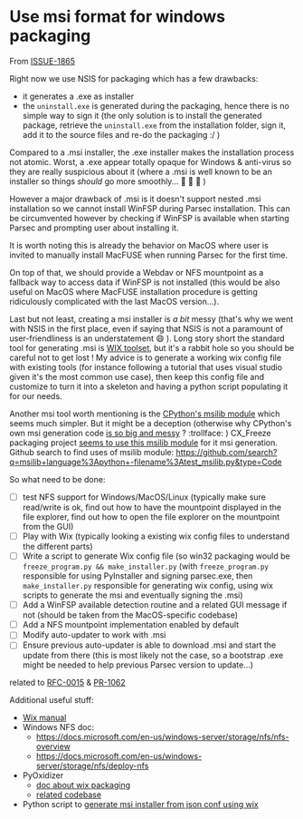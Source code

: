 <!-- Parsec Cloud (https://parsec.cloud) Copyright (c) BUSL-1.1 2016-present Scille SAS -->

# Use msi format for windows packaging

From [ISSUE-1865](https://github.com/Scille/parsec-cloud/issues/1865)

Right now we use NSIS for packaging which has a few drawbacks:

- it generates a .exe as installer
- the `uninstall.exe` is generated during the packaging, hence there is no simple way to sign it (the only solution is to install the generated package, retrieve the `uninstall.exe` from the installation folder, sign it, add it to the source files and re-do the packaging :/ )

Compared to a .msi installer, the .exe installer makes the installation process not atomic. Worst, a .exe appear totally opaque for Windows & anti-virus so they are really suspicious about it (where a .msi is well known to be an installer so things *should* go more smoothly... 🤞 🙏 🎅 )

However a major drawback of .msi is it doesn't support nested .msi installation so we cannot install WinFSP during Parsec installation. This can be circumvented however by checking if WinFSP is available when starting Parsec and prompting user about installing it.

It is worth noting this is already the behavior on MacOS where user is invited to manually install MacFUSE when running Parsec for the first time.

On top of that, we should provide a Webdav or NFS mountpoint as a fallback way to access data if WinFSP is not installed (this would be also useful on MacOS where MacFUSE installation procedure is getting ridiculously complicated with the last MacOS version...).

Last but not least, creating a msi installer is *a bit* messy (that's why we went with NSIS in the first place, even if saying that NSIS is not a paramount of user-friendliness is an understatement 😄 ).
Long story short the standard tool for generating .msi is [WIX toolset](https://wixtoolset.org/), but it's a rabbit hole so you should be careful not to get lost ! My advice is to generate a working wix config file with existing tools (for instance following a tutorial that uses visual studio given it's the most common use case), then keep this config file and customize to turn it into a skeleton and having a python script populating it for our needs.

Another msi tool worth mentioning is the [CPython's msilib module](https://docs.python.org/3/library/msilib.html) which seems much simpler. But it might be a deception (otherwise why CPython's own msi generation code [is so big and messy](https://github.com/python/cpython/tree/main/Tools/msi) ? :trollface: )
CX_Freeze packaging project [seems to use this msilib module](https://github.com/marcelotduarte/cx_Freeze/blob/main/cx_Freeze/windist.py) for it msi generation.
Github search to find uses of msilib module: <https://github.com/search?q=msilib+language%3Apython+-filename%3Atest_msilib.py&type=Code>

So what need to be done:

- [ ] test NFS support for Windows/MacOS/Linux (typically make sure read/write is ok, find out how to have the mountpoint displayed in the file explorer, find out how to open the file explorer on the mountpoint from the GUI)
- [ ] Play with Wix (typically looking a existing wix config files to understand the different parts)
- [ ] Write a script to generate Wix config file (so win32 packaging would be `freeze_program.py && make_installer.py` (with `freeze_program.py` responsible for using PyInstaller and signing parsec.exe, then `make_installer.py` responsible for generating wix config, using wix scripts to generate the msi and eventually signing the .msi)
- [ ] Add a WinFSP available detection routine and a related GUI message if not (should be taken from the MacOS-specific codebase)
- [ ] Add a NFS mountpoint implementation enabled by default
- [ ] Modify auto-updater to work with .msi
- [ ] Ensure previous auto-updater is able to download .msi and start the update from there (this is most likely not the case, so a bootstrap .exe might be needed to help previous Parsec version to update...)

related to [RFC-0015](0015-allow-windows-installation-without-administrator-rights.md) & [PR-1062](https://github.com/Scille/parsec-cloud/pull/1062)

Additional useful stuff:

- [Wix manual](https://wixtoolset.org/documentation/manual/v3/)
- Windows NFS doc:
  - <https://docs.microsoft.com/en-us/windows-server/storage/nfs/nfs-overview>
  - <https://docs.microsoft.com/en-us/windows-server/storage/nfs/deploy-nfs>
- PyOxidizer
  - [doc about wix packaging](https://pyoxidizer.readthedocs.io/en/pyoxidizer-0.13.2/tugger_wix.html)
  - [related codebase](https://github.com/indygreg/PyOxidizer/blob/main/tugger-wix/src/simple_msi_builder.rs)
- Python script to [generate msi installer from json conf using wix](https://github.com/jpakkane/msicreator)
